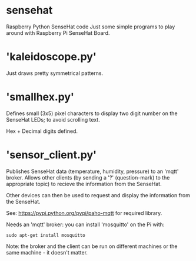 # sensehat
Raspberry Python SenseHat code
Just some simple programs to play around with Raspberry Pi SenseHat Board.

'kaleidoscope.py'
================

Just draws pretty symmetrical patterns.

'smallhex.py'
=============

Defines small (3x5) pixel characters to display two digit number on the
SenseHat LEDs; to avoid scrolling text.

Hex + Decimal digits defined.


'sensor_client.py'
==================

Publishes SenseHat data (temperature, humidity, pressure) to an 'mqtt' broker.
Allows other clients (by sending a '?' (question-mark) to the appropriate topic)
to recieve the information from the SenseHat.

Other devices can then be used to request and display the information from the SenseHat.

See: https://pypi.python.org/pypi/paho-mqtt for required library.

Needs an 'mqtt' broker: you can install 'mosquitto' on the Pi with:

	sudo apt-get install mosquitto

Note: the broker and the client can be run on different machines or the same machine - it doesn't matter.






